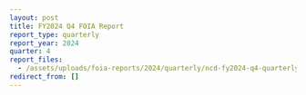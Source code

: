 ```yaml
---
layout: post
title: FY2024 Q4 FOIA Report
report_type: quarterly
report_year: 2024
quarter: 4
report_files:
  - /assets/uploads/foia-reports/2024/quarterly/ncd-fy2024-q4-quarterly-foia-report.pdf
redirect_from: []
---
```

